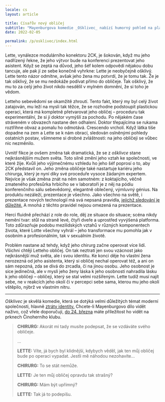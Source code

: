 ```yaml
---
locale: cs
layout: article

title: Císařův nový obličej
subtitle: "Mayenburgova komedie _Ošklivec_ nabízí humorný pohled na plastické operace a ztrátu identity."
date: 2022-02-05

permalink: /p/osklivec/index.html
---
```


Lette, vynálezce modulárního konektoru 2CK, je šokován, když mu jeho nadřízený řekne, že jeho výtvor bude na konferenci prezentovat jeho asistent. Když se zeptá na důvod, jeho šéf kolem odpovědi nějakou dobu tancuje, ale pak jí ze sebe konečně vyhrkne: Lette je neobyčejně ošklivý. Lette tento názor odmítne, avšak jeho žena mu potvrdí, že je tomu tak. Že je tak ošklivý, že se mu nedokáže podívat přímo do obličeje. Tak ošklivý, že mu to za celý jeho život nikdo nesdělil v mylném domnění, že si toho je vědom.

Letteho sebevědomí se okamžitě zhroutí. Tento fakt, který my byl celý život zatajován, mu leží na mysli tak těžce, že se rozhodne podstoupit plastickou operaci, která má kompletně přetvarovat jeho obličej – proceduru tak experimentální, že si jí doktor vymýšlí za pochodu. Po nějakém čase stráveném v obvazech nastane den odhalení. Doktor třepajícíma se rukama roztřihne obvaz a pomalu ho odmotává. Crescendo vrcholí. Když látka tiše dopadne na zem a Lette se k nám obrací, sledován oslněnými pohledy ostatních postav, všimneme si drobné zvláštnosti: na jeho obličeji se vůbec nic nezměnilo.

Uvnitř fikce je ovšem změna tak dramatická, že se z _ošklivce_ stane nejkrásnějším mužem světa. Toto silně změní jeho vztah ke společnosti, ve které žije. Kvůli jeho výjimečnému vzhledu ho jeho šéf poprosí o to, aby 2CK představil on. Jeho změna obličeje také nastartuje kariéru jeho chirurga, který je nyní díky své proceduře vysoce žádaným expertem. Nejvíce je však změna znát na něm samotném: z koktajícího, věčně zmateného profesůrka hrbícího se v laboratoři je z něj na pódiu konferenčního sálu sebevědomý, elegantně oblečený, výmluvný génius. Na produktu nezáleží, prezentace je všechno. Jako všechno na světě, i prezentace nových technologií má svá nepsaná pravidla, [jejichž sledování je důležité.](https://www.thecut.com/2019/03/why-did-elizabeth-holmes-use-a-fake-deep-voice.html) A mnohá z těchto pravidel nejsou omezená na prezentace.

Herci fluidně přechází z role do role, děj ze situace do situace; scéna nikdy nemění tvar: stůl na straně levé, čtyři dveře a uprostřed vyvýšená platforma. Toto zdůrazňuje podobu mezilidských vztahů v různých komponentech života, které Lotte všechny vyhrál – jeho transformace mu pomohla jak v osobním a profesionálním, tak v sexuálním životě. 

Problém nastane až tehdy, když jeho chirurg začne operovat více lidí. Všichni chtějí Letteho obličej. On tak neztratí jen svou vzácnost jako nejkrásnější muž světa, ale i svou identitu. Ke konci děje ho vlastní žena nerozezná od jeho asistenta, který si obličej nechal operovat též, a ani on sám nepozná, zda se dívá do zrcadla, či na jinou osobu. Jeho osobnost je sice jedinečná, ale v mysli jeho ženy láska k jeho osobnosti nahradila lásku k jeho obličeji – obličeji, který se stal velmi rozšířeným. Lette tudíž musí najít sebe, ne v reakcích jeho okolí či v percepci sebe sama, kterou mu jeho okolí vštěpilo, nýbrž ve vlastním nitru.

---

_Ošklivec_ je skvělá komedie, která se dotýká velmi důležitých témat moderní společnosti, hlavně [ztráty identity.](https://www.theguardian.com/technology/2020/jan/13/what-are-deepfakes-and-how-can-you-spot-them) Chcete-li Mayenburgovo dílo vidět naživo, což vřele doporučuji, [do 24. března](https://cinoherniklub.cz/ck/marius-von-mayenburg-osklivec/) máte příležitost ho vidět na prknech Činoherního klubu.

> **CHIRURG:** Akorát mi tady musíte podepsat, že se vzdáváte svého obličeje.
>
> …
>
> **LETTE:** Víte, já bych byl klidnější, kdybych věděl, jak ten můj obličej bude po operaci vypadat. Jestli mě náhodou nezohavíte…
>
> **CHIRURG:** To se stát nemůže.
>
> **LETTE:** Je ten můj obličej opravdu tak strašný?
>
> **CHIRURG:** Mám být upřímný?
>
> **LETTE:** Tak já to podepíšu.
